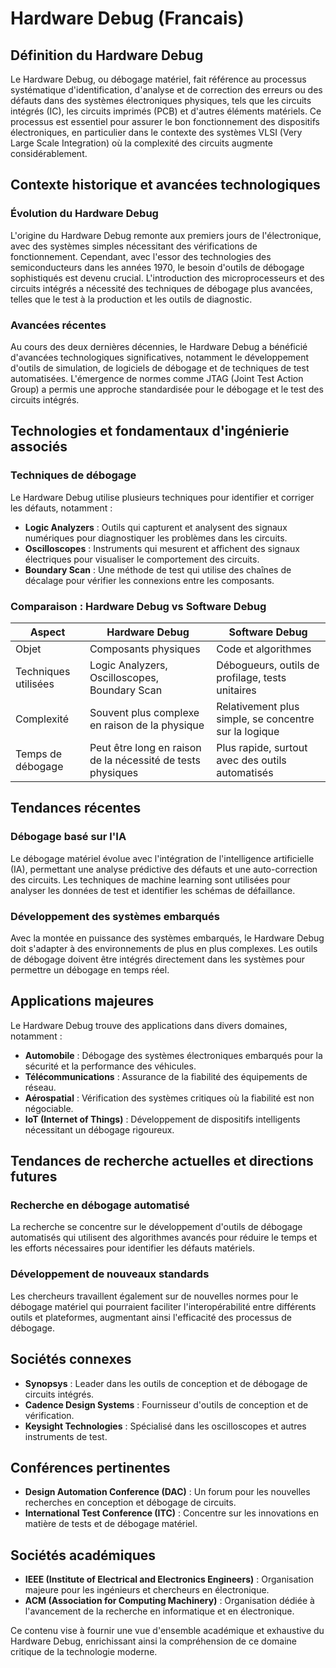 # Hardware Debug (Francais)

## Définition du Hardware Debug

Le Hardware Debug, ou débogage matériel, fait référence au processus systématique d'identification, d'analyse et de correction des erreurs ou des défauts dans des systèmes électroniques physiques, tels que les circuits intégrés (IC), les circuits imprimés (PCB) et d'autres éléments matériels. Ce processus est essentiel pour assurer le bon fonctionnement des dispositifs électroniques, en particulier dans le contexte des systèmes VLSI (Very Large Scale Integration) où la complexité des circuits augmente considérablement.

## Contexte historique et avancées technologiques

### Évolution du Hardware Debug

L'origine du Hardware Debug remonte aux premiers jours de l'électronique, avec des systèmes simples nécessitant des vérifications de fonctionnement. Cependant, avec l'essor des technologies des semiconducteurs dans les années 1970, le besoin d'outils de débogage sophistiqués est devenu crucial. L'introduction des microprocesseurs et des circuits intégrés a nécessité des techniques de débogage plus avancées, telles que le test à la production et les outils de diagnostic.

### Avancées récentes

Au cours des deux dernières décennies, le Hardware Debug a bénéficié d'avancées technologiques significatives, notamment le développement d'outils de simulation, de logiciels de débogage et de techniques de test automatisées. L'émergence de normes comme JTAG (Joint Test Action Group) a permis une approche standardisée pour le débogage et le test des circuits intégrés.

## Technologies et fondamentaux d'ingénierie associés

### Techniques de débogage

Le Hardware Debug utilise plusieurs techniques pour identifier et corriger les défauts, notamment :

- **Logic Analyzers** : Outils qui capturent et analysent des signaux numériques pour diagnostiquer les problèmes dans les circuits.
- **Oscilloscopes** : Instruments qui mesurent et affichent des signaux électriques pour visualiser le comportement des circuits.
- **Boundary Scan** : Une méthode de test qui utilise des chaînes de décalage pour vérifier les connexions entre les composants.

### Comparaison : Hardware Debug vs Software Debug

| Aspect                   | Hardware Debug                                  | Software Debug                                     |
|-------------------------|-------------------------------------------------|---------------------------------------------------|
| Objet                   | Composants physiques                            | Code et algorithmes                                |
| Techniques utilisées     | Logic Analyzers, Oscilloscopes, Boundary Scan  | Débogueurs, outils de profilage, tests unitaires  |
| Complexité              | Souvent plus complexe en raison de la physique  | Relativement plus simple, se concentre sur la logique |
| Temps de débogage      | Peut être long en raison de la nécessité de tests physiques | Plus rapide, surtout avec des outils automatisés   |

## Tendances récentes

### Débogage basé sur l'IA

Le débogage matériel évolue avec l'intégration de l'intelligence artificielle (IA), permettant une analyse prédictive des défauts et une auto-correction des circuits. Les techniques de machine learning sont utilisées pour analyser les données de test et identifier les schémas de défaillance.

### Développement des systèmes embarqués

Avec la montée en puissance des systèmes embarqués, le Hardware Debug doit s'adapter à des environnements de plus en plus complexes. Les outils de débogage doivent être intégrés directement dans les systèmes pour permettre un débogage en temps réel.

## Applications majeures

Le Hardware Debug trouve des applications dans divers domaines, notamment :

- **Automobile** : Débogage des systèmes électroniques embarqués pour la sécurité et la performance des véhicules.
- **Télécommunications** : Assurance de la fiabilité des équipements de réseau.
- **Aérospatial** : Vérification des systèmes critiques où la fiabilité est non négociable.
- **IoT (Internet of Things)** : Développement de dispositifs intelligents nécessitant un débogage rigoureux.

## Tendances de recherche actuelles et directions futures

### Recherche en débogage automatisé

La recherche se concentre sur le développement d'outils de débogage automatisés qui utilisent des algorithmes avancés pour réduire le temps et les efforts nécessaires pour identifier les défauts matériels.

### Développement de nouveaux standards

Les chercheurs travaillent également sur de nouvelles normes pour le débogage matériel qui pourraient faciliter l'interopérabilité entre différents outils et plateformes, augmentant ainsi l'efficacité des processus de débogage.

## Sociétés connexes

- **Synopsys** : Leader dans les outils de conception et de débogage de circuits intégrés.
- **Cadence Design Systems** : Fournisseur d'outils de conception et de vérification.
- **Keysight Technologies** : Spécialisé dans les oscilloscopes et autres instruments de test.

## Conférences pertinentes

- **Design Automation Conference (DAC)** : Un forum pour les nouvelles recherches en conception et débogage de circuits.
- **International Test Conference (ITC)** : Concentre sur les innovations en matière de tests et de débogage matériel.

## Sociétés académiques

- **IEEE (Institute of Electrical and Electronics Engineers)** : Organisation majeure pour les ingénieurs et chercheurs en électronique.
- **ACM (Association for Computing Machinery)** : Organisation dédiée à l'avancement de la recherche en informatique et en électronique.

Ce contenu vise à fournir une vue d'ensemble académique et exhaustive du Hardware Debug, enrichissant ainsi la compréhension de ce domaine critique de la technologie moderne.